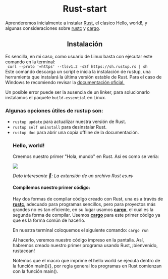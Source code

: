 <h1 align="center">Rust-start</h1>
<p>
  Aprenderemos inicialmente a instalar <a href="https://www.rust-lang.org/es">Rust</a>, el clasico Hello, world!, y algunas consideraciones sobre <a href="https://www.rust-lang.org/es">rustc</a> y <a href="https://www.rust-lang.org/es">cargo</a>.
</p>
<h2 align="center">Instalación</h2>
<p>
  Es sencilla, en mi caso, como usuario de Linux basta con ejecutar este comando en la terminal: <br>
  <code> curl --proto '=https' --tlsv1.2 -sSf https://sh.rustup.rs | sh </code> <br>
  Este comando descarga un script e inicia la instalación de rustup, una herramienta que instalará la última versión estable de     Rust. Para el caso de Windows te recomiendo revisar la <a href="https://rust-book.cs.brown.edu/ch01-01-installation.html">documentación oficial.</a>
  
  Un posible error puede ser la ausencia de un linker, para solucionarlo instalamos el paquete <code>build-essential</code> en     Linux.
</p>
<h3> Algunas opciones útiles de rustup son: </h3>
<ul>
  <li><code>rustup update</code> para actualizar nuestra versión de Rust.</li>
  <li><code>rustup self uninstall</code> para desinstalar Rust.</li>
  <li><code>rustup doc</code> para abrir una copia offline de la documentación.</li>
<h3>Hello, world!</h3>
<p>Creemos nuestro primer "Hola, mundo" en Rust. Así es como se vería:</p>
  <img src="https://github.com/Juminstock/rust-start/blob/main/assets/hello_world.png"> <br>
<p><em>Dato interesante 👀: La extensión de un archivo Rust es</em><strong>.rs</strong></p>
<h4>Compilemos nuestro primer código: </h4>
<p>
  Hay dos formas de compilar código creado con Rust, una es a través de <a href="https://doc.rust-lang.org/rustc/what-is-rustc.html"><strong>rustc</strong></a>, adecuado para programas sencillos, pero para proyectos más grandes no es tan eficiente, en su lugar usamos <a href="https://doc.rust-lang.org/cargo/index.html"><strong>cargo</strong></a>, el cual es la segunda forma de compilar. Usemos <a href="https://doc.rust-lang.org/cargo/index.html"><strong>cargo</strong></a> para este primer código ya que es la forma común de hacerlo.
</p>
<p>En nuestra terminal coloquemos el siguiente comando: <code>cargo run</code></p>
<p>
  Al hacerlo, veremos nuestro código impreso en la pantalla. Así, habremos creado nuestro primer programa usando Rust, ¡bienvenido, rustacean!
</p>
<p>
Notemos que el macro que imprime el hello world se ejecuta dentro de la función main(){}, por regla general los programas en Rust comienzan con la función main().
</p>
